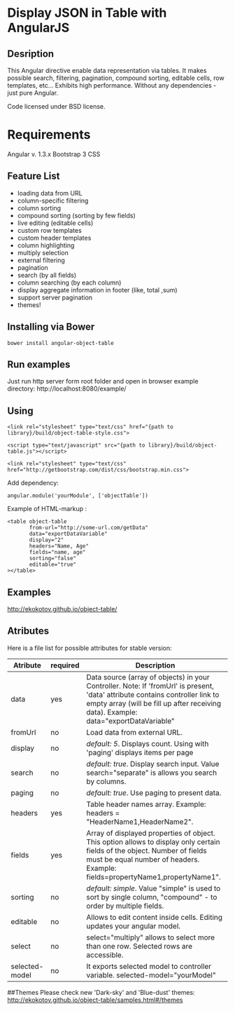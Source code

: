 Display JSON in Table with AngularJS
=================


## Desription
This Angular directive enable data representation via tables. It makes possible search, filtering, pagination, compound sorting, editable cells, row templates, etc... 
Exhibits high performance. Without any dependencies - just pure Angular.

Code licensed under BSD license.

Requirements
=================
Angular v. 1.3.x
Bootstrap 3 CSS 

Feature List
------------
- loading data from URL
- column-specific filtering
- column sorting
- compound sorting (sorting by few fields)
- live editing (editable cells)
- custom row templates
- custom header templates
- column highlighting
- multiply selection
- external filtering
- pagination
- search (by all fields)
- column searching (by each column)
- display aggregate information in footer (like, total ,sum)
- support server pagination
- themes!

## Installing via Bower
```
bower install angular-object-table
```

## Run examples
Just run http server form root folder and open in browser example directory: http://localhost:8080/example/

## Using

```
<link rel="stylesheet" type="text/css" href="{path to library}/build/object-table-style.css">

<script type="text/javascript" src="{path to library}/build/object-table.js"></script>

<link rel="stylesheet" type="text/css" href="http://getbootstrap.com/dist/css/bootstrap.min.css">
```
Add dependency:
```
angular.module('yourModule', ['objectTable'])
```

Example of HTML-markup :
```
<table object-table 
       from-url="http://some-url.com/getData" 
       data="exportDataVariable" 
       display="2" 
       headers="Name, Age" 
       fields="name, age"
       sorting="false"
       editable="true"
></table>
```
## Examples
http://ekokotov.github.io/object-table/

## Atributes

Here is a file list for possible attributes for stable version:

Atribute             | required | Description
---------------------|----------|-------------------------
data                 | yes      | Data source (array of objects) in your Controller. Note: If 'fromUrl' is present, 'data' attribute contains controller link to empty array (will be fill up after receiving data). Example: data="exportDataVariable"
fromUrl				 | no       | Load data from external URL. 
display     		 | no       | *default: 5*. Displays count. Using with 'paging' displays items per page
search               | no       | *default: true*. Display search input. Value search="separate" is allows you search by columns.
paging				 | no       | *default: true*. Use paging to present data.
headers              | yes      | Table header names array. Example: headers = "HeaderName1,HeaderName2".
fields  			 | yes      | Array of displayed properties of object. This option allows to display only certain fields of the object. Number of fields must be equal number of headers. Example: fields=propertyName1,propertyName1".
sorting				 | no       | *default: simple*. Value "simple" is used to sort by single column,  "compound" - to order by multiple fields.
editable     		 | no       | Allows to edit content inside cells. Editing updates your angular model. 
select               | no       | select="multiply" allows to select more than one row. Selected rows are accessible.
selected-model		 | no		| It exports selected model to controller variable. selected-model="yourModel"

##Themes
Please check new 'Dark-sky' and 'Blue-dust' themes:
http://ekokotov.github.io/object-table/samples.html#/themes